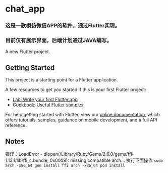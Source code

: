 # chat_app

### 这是一款模仿微信APP的软件，通过Flutter实现。
### 目前仅有展示界面，后端计划通过JAVA编写。

A new Flutter project.

## Getting Started

This project is a starting point for a Flutter application.

A few resources to get you started if this is your first Flutter project:

- [Lab: Write your first Flutter app](https://flutter.dev/docs/get-started/codelab)
- [Cookbook: Useful Flutter samples](https://flutter.dev/docs/cookbook)

For help getting started with Flutter, view our
[online documentation](https://flutter.dev/docs), which offers tutorials,
samples, guidance on mobile development, and a full API reference.

## Notes
错误：LoadError - dlopen(/Library/Ruby/Gems/2.6.0/gems/ffi-1.13.1/lib/ffi_c.bundle, 0x0009): missing compatible arch...
执行下面操作
``
sudo arch -x86_64 gem install ffi
arch -x86_64 pod install
``
